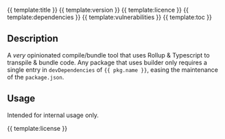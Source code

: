 {{ template:title }}
{{ template:version }} {{ template:licence }} {{ template:dependencies }}  {{ template:vulnerabilities }}
{{ template:toc }}

## Description
A _very_ opinionated compile/bundle tool that uses Rollup & Typescript to transpile & bundle code.  Any package that uses builder only requires a single entry in `devDependencies` of `{{ pkg.name }}`, easing the maintenance of the `package.json`.

## Usage
Intended for internal usage only.

{{ template:license }}